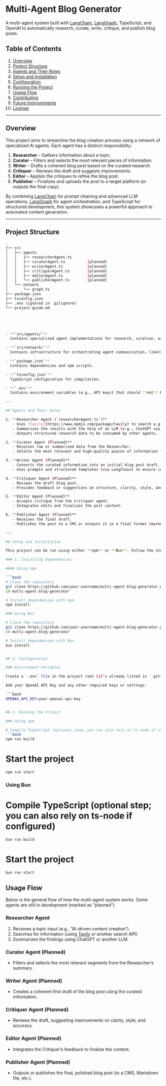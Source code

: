 # Multi-Agent Blog Generator

A multi-agent system built with [LangChain](https://github.com/hwchase17/langchain), [LangGraph](https://github.com/jetpack-io/langgraph), TypeScript, and OpenAI to automatically research, curate, write, critique, and publish blog posts.

## Table of Contents

1. [Overview](#overview)  
2. [Project Structure](#project-structure)  
3. [Agents and Their Roles](#agents-and-their-roles)  
4. [Setup and Installation](#setup-and-installation)  
5. [Configuration](#configuration)  
6. [Running the Project](#running-the-project)  
7. [Usage Flow](#usage-flow)  
8. [Contributing](#contributing)  
9. [Future Improvements](#future-improvements)  
10. [License](#license)

---

## Overview

This project aims to streamline the blog creation process using a network of specialized AI agents. Each agent has a distinct responsibility:

1. **Researcher** – Gathers information about a topic.  
2. **Curator** – Filters and selects the most relevant pieces of information.  
3. **Writer** – Drafts a coherent blog post based on the curated research.  
4. **Critiquer** – Reviews the draft and suggests improvements.  
5. **Editor** – Applies the critiques to refine the blog post.  
6. **Publisher** – Finalizes and uploads the post to a target platform (or outputs the final copy).

By combining [LangChain](https://github.com/hwchase17/langchain) for prompt chaining and advanced LLM operations, [LangGraph](https://github.com/jetpack-io/langgraph) for agent orchestration, and TypeScript for structured development, this system showcases a powerful approach to automated content generation.

---

## Project Structure

```bash
.
├── src
│   ├── agents
│   │   ├── researcherAgent.ts
│   │   ├── curatorAgent.ts          (planned)
│   │   ├── writerAgent.ts           (planned)
│   │   ├── critiquerAgent.ts        (planned)
│   │   ├── editorAgent.ts           (planned)
│   │   └── publisherAgent.ts        (planned)
│   └── network
│       └── graph.ts
├── package.json
├── tsconfig.json
├── .env (ignored in .gitignore)
└── project-guide.md





- **`src/agents/`**  
  Contains specialized agent implementations for research, curation, writing, critique, editing, and publishing.

- **`src/network/`**  
  Contains infrastructure for orchestrating agent communication, likely leveraging [LangGraph](https://github.com/jetpack-io/langgraph).

- **`package.json`**  
  Contains dependencies and npm scripts.

- **`tsconfig.json`**  
  TypeScript configuration for compilation.

- **`.env`**  
  Contains environment variables (e.g., API keys) that should **not** be committed to version control.

---

## Agents and Their Roles

1. **Researcher Agent (`researcherAgent.ts`)**  
   - Uses [Tavily](https://www.npmjs.com/package/tavily) to search a given topic.  
   - Summarizes the results with the help of an LLM (e.g., ChatGPT via the OpenAI API).  
   - Outputs structured research data to be consumed by other agents.

2. **Curator Agent (Planned)**  
   - Receives raw or summarized data from the Researcher.  
   - Selects the most relevant and high-quality pieces of information for the writer.

3. **Writer Agent (Planned)**  
   - Converts the curated information into an initial blog post draft.  
   - Uses prompts and structured templates (via LangChain) to ensure coherence and style.

4. **Critiquer Agent (Planned)**  
   - Reviews the draft blog post.  
   - Provides feedback or suggestions on structure, clarity, style, and accuracy.

5. **Editor Agent (Planned)**  
   - Accepts critique from the Critiquer agent.  
   - Integrates edits and finalizes the post content.

6. **Publisher Agent (Planned)**  
   - Receives the final draft.  
   - Publishes the post to a CMS or outputs it in a final format (markdown, HTML, etc.).

---

## Setup and Installation

This project can be run using either **npm** or **Bun**. Follow the steps below to install dependencies, configure the environment, and start the application.

### 1. Installing Dependencies

#### Using npm

```bash
# Clone the repository
git clone https://github.com/your-username/multi-agent-blog-generator.git
cd multi-agent-blog-generator

# Install dependencies with npm
npm install

### Using Bun

# Clone the repository
git clone https://github.com/your-username/multi-agent-blog-generator.git
cd multi-agent-blog-generator

# Install dependencies with Bun
bun install


## 2. Configuration

### Environment Variables

Create a `.env` file in the project root (it’s already listed in `.gitignore`).

Add your OpenAI API Key and any other required keys or settings:

```bash
OPENAI_API_KEY=your-openai-api-key


## 3. Running the Project

### Using npm

# Compile TypeScript (optional step; you can also rely on ts-node if configured)
```bash
npm run build
```

# Start the project
```bash
npm run start
```


### Using Bun

# Compile TypeScript (optional step; you can also rely on ts-node if configured)
```bash
bun run build
```

# Start the project
```bash
bun run start
```

## Usage Flow

Below is the general flow of how the multi-agent system works. Some agents are still in development (marked as “planned”).

### Researcher Agent
1. Receives a topic input (e.g., “AI-driven content creation”).  
2. Searches for information (using [Tavily](https://www.npmjs.com/package/tavily) or another search API).  
3. Summarizes the findings using ChatGPT or another LLM.

### Curator Agent (Planned)
- Filters and selects the most relevant segments from the Researcher’s summary.

### Writer Agent (Planned)
- Creates a coherent first draft of the blog post using the curated information.

### Critiquer Agent (Planned)
- Reviews the draft, suggesting improvements on clarity, style, and accuracy.

### Editor Agent (Planned)
- Integrates the Critiquer’s feedback to finalize the content.

### Publisher Agent (Planned)
- Outputs or publishes the final, polished blog post (to a CMS, Markdown file, etc.).



